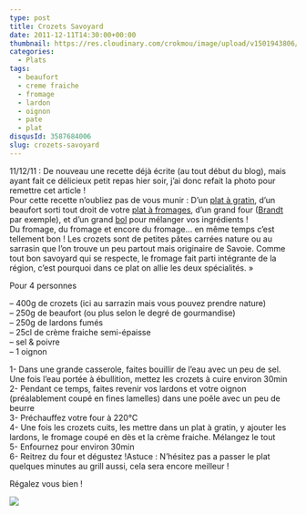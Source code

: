 ```yaml
---
type: post
title: Crozets Savoyard
date: 2011-12-11T14:30:00+00:00
thumbnail: https://res.cloudinary.com/crokmou/image/upload/v1501943806/20111211_crozet_savoyard_1.jpg
categories: 
  - Plats
tags: 
  - beaufort
  - creme fraiche
  - fromage
  - lardon
  - oignon
  - pate
  - plat
disqusId: 3587684006
slug: crozets-savoyard
---
```


11/12/11 : De nouveau une recette déjà écrite (au tout début du blog), mais ayant fait ce délicieux petit repas hier soir, j’ai donc refait la photo pour remettre cet article !  
Pour cette recette n’oubliez pas de vous munir : D’un [plat à gratin](http://www.rueducommerce.fr/m/pl/malid:12468604), d’un beaufort sorti tout droit de votre [plat à fromages](http://www.rueducommerce.fr/m/pl/malid:4820387), d’un grand four ([Brandt](http://www.rueducommerce.fr/m/pl/malid:83961) par exemple), et d’un grand [bol](http://www.rueducommerce.fr/m/pl/malid:4769881) pour mélanger vos ingrédients !  
Du fromage, du fromage et encore du fromage… en même temps c’est tellement bon ! Les crozets sont de petites pâtes carrées nature ou au sarrasin que l’on trouve un peu partout mais originaire de Savoie. Comme tout bon savoyard qui se respecte, le fromage fait parti intégrante de la région, c’est pourquoi dans ce plat on allie les deux spécialités. »

Pour 4 personnes

– 400g de crozets (ici au sarrazin mais vous pouvez prendre nature)  
– 250g de beaufort (ou plus selon le degré de gourmandise)  
– 250g de lardons fumés  
– 25cl de crème fraiche semi-épaisse  
– sel & poivre  
– 1 oignon

1- Dans une grande casserole, faites bouillir de l’eau avec un peu de sel. Une fois l’eau portée à ébullition, mettez les crozets à cuire environ 30min  
2- Pendant ce temps, faites revenir vos lardons et votre oignon (préalablement coupé en fines lamelles) dans une poêle avec un peu de beurre  
3- Préchauffez votre four à 220°C  
4- Une fois les crozets cuits, les mettre dans un plat à gratin, y ajouter les lardons, le fromage coupé en dès et la crème fraiche. Mélangez le tout  
5- Enfournez pour environ 30min  
6- Reitrez du four et dégustez !Astuce : N’hésitez pas a passer le plat quelques minutes au grill aussi, cela sera encore meilleur !

Régalez vous bien !

[![](http://4.bp.blogspot.com/-2bLosyMFac4/TxhFg0sR2dI/AAAAAAAABec/Mzg1OnlXUmM/s1600/Signature+copie.jpg)](http://4.bp.blogspot.com/-2bLosyMFac4/TxhFg0sR2dI/AAAAAAAABec/Mzg1OnlXUmM/s1600/Signature+copie.jpg)

